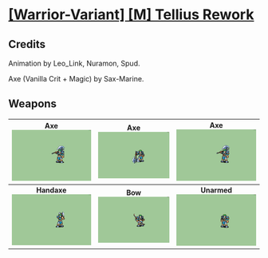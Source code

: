 # [\[Warrior-Variant\] \[M\] Tellius Rework](./)
## Credits

Animation by Leo_Link, Nuramon, Spud.

Axe (Vanilla Crit + Magic) by Sax-Marine.

## Weapons

| <b>Axe</b><br/><img alt="Axe animation" src="./3.%20Axe/Axe.gif"/> | <b>Axe</b><br/><img alt="Axe animation" src="./3.%20Axe%20(Alt%20Attack)/Axe.gif"/> | <b>Axe</b><br/><img alt="Axe animation" src="./3.%20Axe%20(Vanilla%20Crit%20+%20Magic)/Axe.gif"/> |
| :---: | :---: | :---: |
| <b>Handaxe</b><br/><img alt="Handaxe animation" src="./4.%20Handaxe/Handaxe.gif"/> | <b>Bow</b><br/><img alt="Bow animation" src="./5.%20Bow/Bow.gif"/> | <b>Unarmed</b><br/><img alt="Unarmed animation" src="./8.%20Unarmed/Unarmed.gif"/> |
